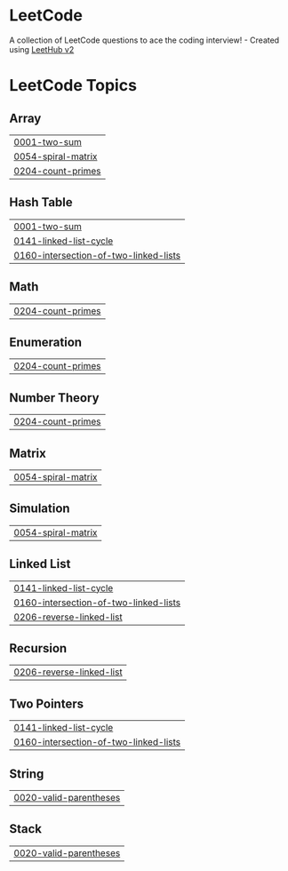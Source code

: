 # LeetCode
A collection of LeetCode questions to ace the coding interview! - Created using [LeetHub v2](https://github.com/arunbhardwaj/LeetHub-2.0)

<!---LeetCode Topics Start-->
# LeetCode Topics
## Array
|  |
| ------- |
| [0001-two-sum](https://github.com/Mitesh2427/LeetCode/tree/master/0001-two-sum) |
| [0054-spiral-matrix](https://github.com/Mitesh2427/LeetCode/tree/master/0054-spiral-matrix) |
| [0204-count-primes](https://github.com/Mitesh2427/LeetCode/tree/master/0204-count-primes) |
## Hash Table
|  |
| ------- |
| [0001-two-sum](https://github.com/Mitesh2427/LeetCode/tree/master/0001-two-sum) |
| [0141-linked-list-cycle](https://github.com/Mitesh2427/LeetCode/tree/master/0141-linked-list-cycle) |
| [0160-intersection-of-two-linked-lists](https://github.com/Mitesh2427/LeetCode/tree/master/0160-intersection-of-two-linked-lists) |
## Math
|  |
| ------- |
| [0204-count-primes](https://github.com/Mitesh2427/LeetCode/tree/master/0204-count-primes) |
## Enumeration
|  |
| ------- |
| [0204-count-primes](https://github.com/Mitesh2427/LeetCode/tree/master/0204-count-primes) |
## Number Theory
|  |
| ------- |
| [0204-count-primes](https://github.com/Mitesh2427/LeetCode/tree/master/0204-count-primes) |
## Matrix
|  |
| ------- |
| [0054-spiral-matrix](https://github.com/Mitesh2427/LeetCode/tree/master/0054-spiral-matrix) |
## Simulation
|  |
| ------- |
| [0054-spiral-matrix](https://github.com/Mitesh2427/LeetCode/tree/master/0054-spiral-matrix) |
## Linked List
|  |
| ------- |
| [0141-linked-list-cycle](https://github.com/Mitesh2427/LeetCode/tree/master/0141-linked-list-cycle) |
| [0160-intersection-of-two-linked-lists](https://github.com/Mitesh2427/LeetCode/tree/master/0160-intersection-of-two-linked-lists) |
| [0206-reverse-linked-list](https://github.com/Mitesh2427/LeetCode/tree/master/0206-reverse-linked-list) |
## Recursion
|  |
| ------- |
| [0206-reverse-linked-list](https://github.com/Mitesh2427/LeetCode/tree/master/0206-reverse-linked-list) |
## Two Pointers
|  |
| ------- |
| [0141-linked-list-cycle](https://github.com/Mitesh2427/LeetCode/tree/master/0141-linked-list-cycle) |
| [0160-intersection-of-two-linked-lists](https://github.com/Mitesh2427/LeetCode/tree/master/0160-intersection-of-two-linked-lists) |
## String
|  |
| ------- |
| [0020-valid-parentheses](https://github.com/Mitesh2427/LeetCode/tree/master/0020-valid-parentheses) |
## Stack
|  |
| ------- |
| [0020-valid-parentheses](https://github.com/Mitesh2427/LeetCode/tree/master/0020-valid-parentheses) |
<!---LeetCode Topics End-->